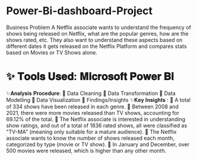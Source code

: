 # Power-Bi-dashboard-Project

Business Problem
A Netflix associate wants to understand the frequency of shows being released on Netflix, what are the popular genres, how are the shows rated, etc. They also want to understand these aspects based on different dates it gets released on the Netflix Platform and compares stats based on Movies or TV Shows alone.

# ✨ 𝐓𝐨𝐨𝐥𝐬 𝐔𝐬𝐞𝐝: 𝐌𝐢𝐜𝐫𝐨𝐬𝐨𝐟𝐭 𝐏𝐨𝐰𝐞𝐫 𝐁𝐢
✨𝐀𝐧𝐚𝐥𝐲𝐬𝐢𝐬 𝐏𝐫𝐨𝐜𝐞𝐝𝐮𝐫𝐞:
🍁 Data Cleaning
🍁 Data Transformation
🍁 Data Modelling
🍁 Data Visualization
🍁 Findings/Insights
✨𝐊𝐞𝐲 𝐈𝐧𝐬𝐢𝐠𝐡𝐭𝐬 :
🍁 A total of 334 shows have been released in each genre.
🍁 Between 2008 and 2021, there were more movies released than TV shows, accounting for 69.12% of the total.
🍁 The Netflix associate is interested in understanding show ratings, and out of a total of 1836 rated shows, all were classified as "TV-MA" (meaning only suitable for a mature audience).
🍁 The Netflix associate wants to know the number of shows released each month, categorized by type (movie or TV show).
🍁 In January and December, over 500 movies were released, which is higher than any other month.
